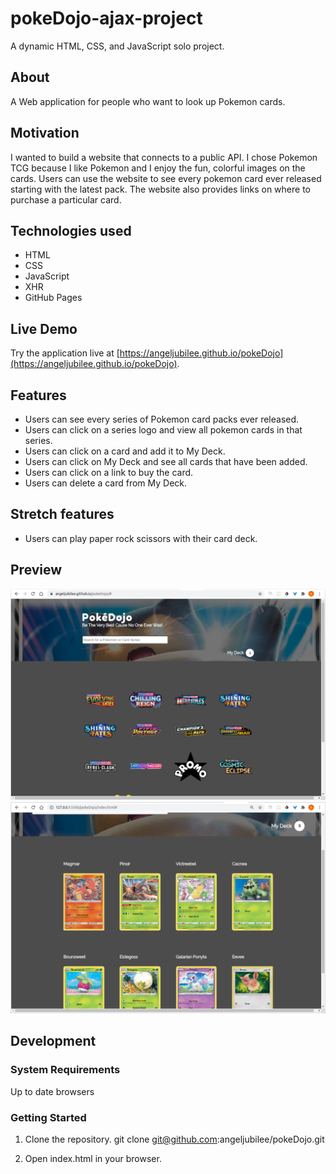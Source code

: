 # pokeDojo-ajax-project

A dynamic HTML, CSS, and JavaScript solo project.

## About

A Web application for people who want to look up Pokemon cards.

## Motivation

I wanted to build a website that connects to a public API.  I chose Pokemon TCG
because I like Pokemon and I enjoy the fun, colorful images on the cards.  Users
can use the website to see every pokemon card ever released starting with the
latest pack.  The website also provides links on where to purchase a particular
card.

## Technologies used

- HTML
- CSS
- JavaScript
- XHR
- GitHub Pages

## Live Demo

Try the application live at [https://angeljubilee.github.io/pokeDojo](https://angeljubilee.github.io/pokeDojo).

## Features

- Users can see every series of Pokemon card packs ever released.
- Users can click on a series logo and view all pokemon cards in that series.
- Users can click on a card and add it to My Deck.
- Users can click on My Deck and see all cards that have been added.
- Users can click on a link to buy the card.
- Users can delete a card from My Deck.

## Stretch features

- Users can play paper rock scissors with their card deck.

## Preview

![SGT React](assets/pokeDojo1.png)
![SGT React](assets/pokeDojo2.png)

## Development

### System Requirements

Up to date browsers

### Getting Started

1.  Clone the repository.
    git clone git@github.com:angeljubilee/pokeDojo.git

2.  Open index.html in your browser.
